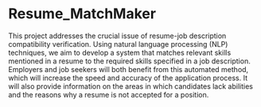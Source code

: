 # Resume_MatchMaker

This project addresses the crucial issue of resume-job description compatibility verification. Using natural language processing (NLP) techniques, we aim to develop a system that matches relevant skills mentioned in a resume to the required skills specified in a job description. Employers and job seekers will both benefit from this automated method, which will increase the speed and accuracy of the application process. It will also provide information on the areas in which candidates lack abilities and the reasons why a resume is not accepted for a position.
